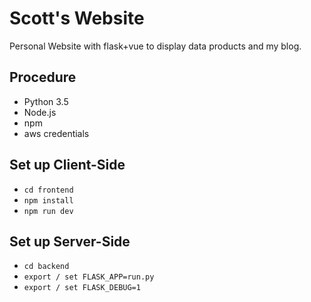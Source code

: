 # Scott's Website

Personal Website with flask+vue to display data products and my blog.

## Procedure

- Python 3.5
- Node.js
- npm
- aws credentials


## Set up Client-Side

- `cd frontend`
- `npm install`
- `npm run dev`

## Set up Server-Side
- `cd backend`
- `export / set FLASK_APP=run.py`
- `export / set FLASK_DEBUG=1`
